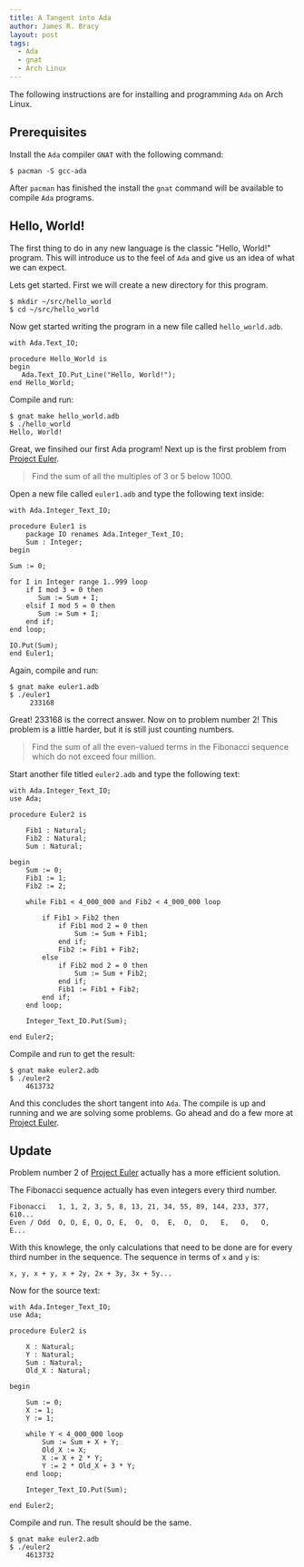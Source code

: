 ```yaml
---
title: A Tangent into Ada
author: James R. Bracy
layout: post
tags:
  - Ada
  - gnat
  - Arch Linux
---
```


The following instructions are for installing and programming `Ada` on Arch Linux.

## Prerequisites

Install the `Ada` compiler `GNAT` with the following command:

    $ pacman -S gcc-ada

After `pacman` has finished the install the `gnat` command will be available to compile `Ada` programs.

## Hello, World!

The first thing to do in any new language is the classic "Hello, World!" program. This will introduce us to the feel of `Ada` and give us an idea of what we can expect.

Lets get started. First we will create a new directory for this program.

    $ mkdir ~/src/hello_world
    $ cd ~/src/hello_world

Now get started writing the program in a new file called `hello_world.adb`.

    with Ada.Text_IO;
    
    procedure Hello_World is
    begin
       Ada.Text_IO.Put_Line("Hello, World!");
    end Hello_World;

Compile and run:

    $ gnat make hello_world.adb
    $ ./hello_world
    Hello, World!

Great, we finsihed our first Ada program! Next up is the first problem from [Project Euler](http://projecteuler.net/).

<blockquote><p>Find the sum of all the multiples of 3 or 5 below 1000.</p></blockquote>


Open a new file called `euler1.adb` and type the following text inside:

    with Ada.Integer_Text_IO;
    
    procedure Euler1 is
        package IO renames Ada.Integer_Text_IO;
        Sum : Integer;
    begin

	Sum := 0;
	
	for I in Integer range 1..999 loop
	    if I mod 3 = 0 then
	       Sum := Sum + I;
	    elsif I mod 5 = 0 then
	       Sum := Sum + I;
	    end if;
	end loop;
	
	IO.Put(Sum); 
    end Euler1;

Again, compile and run:

    $ gnat make euler1.adb
    $ ./euler1
         233168

Great! 233168 is the correct answer. Now on to problem number 2! This problem is a little harder, but it is still just counting numbers.

<blockquote><p>Find the sum of all the even-valued terms in the Fibonacci sequence which do not exceed four million.</p></blockquote>

Start another file titled `euler2.adb` and type the following text:

    with Ada.Integer_Text_IO;
    use Ada;
    
    procedure Euler2 is
    
        Fib1 : Natural;
        Fib2 : Natural;
        Sum : Natural;
   
    begin
        Sum := 0;
        Fib1 := 1;
        Fib2 := 2;
   
        while Fib1 < 4_000_000 and Fib2 < 4_000_000 loop
      	
            if Fib1 > Fib2 then
                if Fib1 mod 2 = 0 then
                    Sum := Sum + Fib1;
                end if;
                Fib2 := Fib1 + Fib2;
            else
                if Fib2 mod 2 = 0 then
                    Sum := Sum + Fib2;
                end if;
                Fib1 := Fib1 + Fib2;
            end if;
        end loop;
	
        Integer_Text_IO.Put(Sum);
   
    end Euler2;

Compile and run to get the result:

    $ gnat make euler2.adb
    $ ./euler2
        4613732

And this concludes the short tangent into `Ada`. The compile is up and running and we are solving some problems. Go ahead and do a few more at [Project Euler](http://projecteuler.net/).

## Update

Problem number 2 of [Project Euler](http://projecteuler.net/) actually has a more efficient solution.

The Fibonacci sequence actually has even integers every third number.

    Fibonacci   1, 1, 2, 3, 5, 8, 13, 21, 34, 55, 89, 144, 233, 377, 610...
    Even / Odd  O, O, E, O, O, E,  O,  O,  E,  O,  O,   E,   O,   O,   E...
    

With this knowlege, the only calculations that need to be done are for every third number in the sequence. The sequence in terms of `x` and `y` is:

    x, y, x + y, x + 2y, 2x + 3y, 3x + 5y...

Now for the source text:

    with Ada.Integer_Text_IO;
    use Ada;

    procedure Euler2 is

        X : Natural;
        Y : Natural;
        Sum : Natural;
        Old_X : Natural;

    begin
   
        Sum := 0;
        X := 1;
        Y := 1;
        
        while Y < 4_000_000 loop
            Sum := Sum + X + Y;
            Old_X := X;
            X := X + 2 * Y;
            Y := 2 * Old_X + 3 * Y;
        end loop;
    
        Integer_Text_IO.Put(Sum);
    
    end Euler2;

Compile and run. The result should be the same.

    $ gnat make euler2.adb
    $ ./euler2
        4613732
